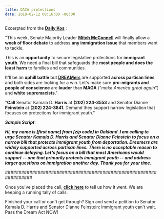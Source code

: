 ```yaml
---
title: DACA protections
date: 2018-02-12 08:16:00 -08:00
---
```


Excerpted from the [**Daily Kos**](https://www.dailykos.com/) :

"This week, Senate Majority Leader [**Mitch McConnell**](https://en.wikipedia.org/wiki/Mitch_McConnell) will finally allow a **week of floor debate** to address **any immigration issue** that members want to tackle.

This is an **opportunity** to secure legislative protections for **immigrant youth**. We need a final bill that safeguards the **most people and does the least harm** to families and communities. 

It'll be an **uphill battle** but [**DREAMers**](https://www.theguardian.com/us-news/2017/sep/04/donald-trump-what-is-daca-dreamers) are supported **across partisan lines** and both sides are looking for a win. Let's make sure **pro-migrants and people of conscience** are **louder** than **MAGA** ("*make America great again*") and **white supremacists**."
  
"**Call** Senator Kamala D. **Harris** at **(202) 224-3553** and Senator Dianne **Feinstein** at **(202) 224-3841**. Demand they support narrow legislation that focuses on protections for immigrant youth."

***Sample Script***:

***Hi, my name is [first name] from [zip code] in Oakland. I am calling to urge Senator Kamala D. Harris and Senator Dianne Feinstein to focus on a narrow bill that protects immigrant youth from deportation. Dreamers are widely supported across partisan lines. There is no acceptable reason to continue delaying. Let's focus on a bill that most Americans would support -- one that primarily protects immigrant youth -- and address larger questions on immigration another day. Thank you for your time.***

##################################################################

Once you've placed the call, [**click here**](https://www.dailykos.com/campaigns/forms/thank-you-for-advocating-for-narrow-immigrant-youth-bill?detail=emailaction&link_id=1&can_id=e59665c3f3c1222626c02430d1bf6bdb&source=email-us-senators-from-statefull-default-your-state-need-to-hear-from-you-tell-them-to-protect-dreamers&email_referrer=email_300185&email_subject=us-senators-from-statefull-default-your-state-need-to-hear-from-you-tell-them-to-protect-dreamers) to tell us how it went. We are keeping a running tally of calls.

Finished your call or can't get through? Sign and send a petition to Senator Kamala D. Harris and Senator Dianne Feinstein: Immigrant youth can't wait. Pass the Dream Act NOW!

